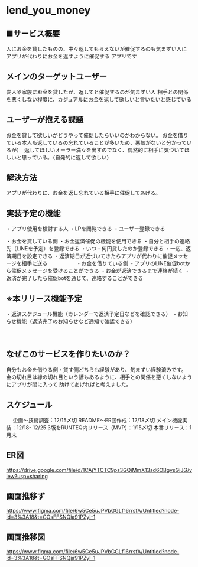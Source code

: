 # lend_you_money

## ■サービス概要
人にお金を貸したものの、中々返してもらえないが催促するのも気まずい人に
アプリが代わりにお金を返すように催促する
アプリです


## メインのターゲットユーザー
友人や家族にお金を貸したが、返してと催促するのが気まずい人
相手との関係を悪くしない程度に、カジュアルにお金を返して欲しいと言いたいと感じている

## ユーザーが抱える課題
お金を貸して欲しいがどうやって催促したらいいのかわからない。
お金を借りている本人も返しているの忘れていることが多いため、悪気がないと分かっているが）　返してほしいオーラー満々を出すのでなく、偶然的に相手に気づいてほしいと思っている。（自発的に返して欲しい）

## 解決方法
アプリが代わりに、お金を返し忘れている相手に催促してあげる。

## 実装予定の機能
  ・アプリ使用を検討する人
      ・LPを閲覧できる
      ・ユーザー登録できる

  ・お金を貸している側
      ・お金返済催促の機能を使用できる
      ・自分と相手の連絡先（LINEを予定）を登録できる
      ・いつ・何円貸したのか登録できる
      ・一応、返済期日を設定できる
      ・返済期日が近づいてきたらアプリが代わりに催促メッセージを相手に送る
　　　　　
  ・お金を借りている側
      ・アプリのLINE催促botから催促メッセージを受けることができる
      ・お金が返済できるまで連絡が続く
      ・返済が完了したら催促botを通じて、連絡することができる

## ※本リリース機能予定
・返済スケジュール機能（カレンダーで返済予定日などを確認できる）
・お知らせ機能（返済完了のお知らせなど通知で確認できる）

　

## なぜこのサービスを作りたいのか？
自分もお金を借りる側・貸す側どちらも経験があり、気まずい経験済みです。
金の切れ目は縁の切れ目という諺もあるように、相手との関係を悪くしないようにアプリが間に入って
助けてあげればと考えました。

## スケジュール
　
企画〜技術調査：12/15〆切
README〜ER図作成：12/18〆切
メイン機能実装：12/18- 12/25
β版をRUNTEQ内リリース（MVP）：1/15〆切
本番リリース：1月末

## ER図
https://drive.google.com/file/d/1CAjYTCTC9ps3GQiMmX13sd6OBgvsGiJG/view?usp=sharing


## 画面推移ず
https://www.figma.com/file/6w5Ce5uJPVbGGLf16rrsfA/Untitled?node-id=3%3A18&t=GOsFFSNQja91PZyI-1

## 画面推移図
https://www.figma.com/file/6w5Ce5uJPVbGGLf16rrsfA/Untitled?node-id=3%3A18&t=GOsFFSNQja91PZyI-1

